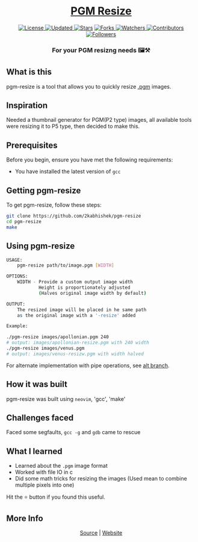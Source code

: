 <div align = "center">

<h1><a href="https://2kabhishek.github.io/pgm-resize">PGM Resize</a></h1>

<a href="https://github.com/2KAbhishek/pgm-resize/blob/main/LICENSE">
<img alt="License" src="https://img.shields.io/github/license/2kabhishek/pgm-resize?style=plastic&color=white&label=License"> </a>

<a href="https://github.com/2KAbhishek/pgm-resize/pulse">
<img alt="Updated" src="https://img.shields.io/github/last-commit/2kabhishek/pgm-resize?style=plastic&color=e30724&label=Updated"> </a>

<a href="https://github.com/2KAbhishek/pgm-resize/stargazers">
<img alt="Stars" src="https://img.shields.io/github/stars/2kabhishek/pgm-resize?style=plastic&color=00d451&label=Stars"></a>

<a href="https://github.com/2KAbhishek/pgm-resize/network/members">
<img alt="Forks" src="https://img.shields.io/github/forks/2kabhishek/pgm-resize?style=plastic&color=1688f0&label=Forks"> </a>

<a href="https://github.com/2KAbhishek/pgm-resize/watchers">
<img alt="Watchers" src="https://img.shields.io/github/watchers/2kabhishek/pgm-resize?style=plastic&color=ff5500&label=Watchers"> </a>

<a href="https://github.com/2KAbhishek/pgm-resize/graphs/contributors">
<img alt="Contributors" src="https://img.shields.io/github/contributors/2kabhishek/pgm-resize?style=plastic&color=f0f&label=Contributors"> </a>

<a href="https://github.com/2KAbhishek?tab=followers">
<img alt="Followers" src="https://img.shields.io/github/followers/2kabhishek?color=222&style=plastic&label=Followers"> </a>

<h3>For your PGM resizng needs 🖼⚒️</h3>

</div>

## What is this

pgm-resize is a tool that allows you to quickly resize [.pgm](http://davis.lbl.gov/Manuals/NETPBM/doc/pgm.html) images.

## Inspiration

Needed a thumbnail generator for PGM(P2 type) images, all available tools were resizing it to P5 type, then decided to make this.

## Prerequisites

Before you begin, ensure you have met the following requirements:

- You have installed the latest version of `gcc`

## Getting pgm-resize

To get pgm-resize, follow these steps:

```bash
git clone https://github.com/2kabhishek/pgm-resize
cd pgm-resize
make
```

## Using pgm-resize

```bash
USAGE:
    pgm-resize path/to/image.pgm [WIDTH]

OPTIONS:
    WIDTH - Provide a custom output image width
            Height is proportionately adjusted
            (Halves original image width by default)

OUTPUT:
    The resized image will be placed in he same path
    as the original image with a '-resize' added

Example:

./pgm-resize images/apollonian.pgm 240
# output: images/apollonian-resize.pgm with 240 width
./pgm-resize images/venus.pgm
# output: images/venus-resizw.pgm with width halved
```

For alternate implementation with pipe operations, see [alt branch](https://github.com/2kabhishek/pgm-resize/tree/alt).

## How it was built

pgm-resize was built using `neovim`, 'gcc', 'make'

## Challenges faced

Faced some segfaults, `gcc -g` and `gdb` came to rescue

## What I learned

- Learned about the `.pgm` image format
- Worked with file IO in c
- Did some math tricks for resizing the images
  (Used mean to combine multiple pixels into one)

Hit the ⭐ button if you found this useful.

## More Info

<div align="center">

<a href="https://github.com/2KAbhishek/pgm-resize">Source</a> | <a href="https://2kabhishek.github.io/pgm-resize">Website</a>

</div>
